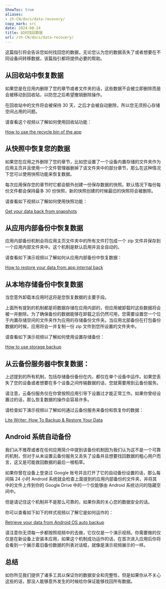 ```yaml
---
ShowToc: true
aliases:
- zh-CN/docs/data-recovery/
copy_mark: src
date: 2024-08-24
title: 如何找回数据
url: /zh-CN/docs/data-recovery/
---
```


这篇指引将会告诉您如何找回您的数据，无论您认为您的数据丢失了或者想要在不同设备间转移数据，该篇指引都将提供必要的帮助。

## 从回收站中恢复数据

如果您是在应用内删除了您的章节或者文件夹的话，这些数据不会被立即删除而是会被移动到回收站，以防您之后希望撤销删除操作。

在回收站中的文件将会被保持 30 天，之后才会被自动删除，所以您无须担心存储空间占用的问题。

请查看这个视频以了解如何使用回收站功能：

[How to use the recycle bin of the app](https://youtube.com/shorts/WUrHmY4-T30?feature=share)

## 从快照中恢复您的数据

如果您在应用之外删除了您的章节，比如您设置了一个设备内置存储的文件夹作为应用主页并且使用一个文件管理器删掉了该文件夹中的部分章节，那么在这种情况下您可以使用快照功能来恢复数据。

每次应用保存您的章节时它都会额外创建一份保存数据的快照。默认情况下每份每份文件都会保持最多 30 份快照，新的快照创建的时候最旧的快照将会被删除。

请查看如下视频以了解如何使用快照功能：

[Get your data back from snapshots](https://youtu.be/QRlzmj-Vp88)

## 从应用内部备份中恢复数据

应用内部备份机制会将应用主页文件夹中的所有文件打包成一个 zip 文件并保存到一个应用内部文件夹中。这个机制是默认启用并且全自动的。

请查看如下演示视频以了解如何从应用内部备份中恢复数据：

[How to restore your data from app internal back](https://youtube.com/shorts/GAOLcbpsCHQ?feature=share)

## 从本地存储备份中恢复数据

当您意外卸载本应用时这将是您恢复数据的主要手段。

上面所有提到的机制都是将数据存储在应用内部的，但应用被卸载时这些数据将会被一并删除。为了确保备份的数据能够在卸载之后仍然可用，您需要设置您一个位于内置存储空间的文件夹作为应用的存储备份文件夹。当应用北部备份在打包备份数据的时候，应用将会一并复制一份 zip 文件到您所设置的文件夹中。

请查看如下演示视频以了解如何使用设置存储备份：

[How to use storage backup](https://youtu.be/Y-M5V3OKWM8)

## 从云备份服务器中恢复数据：

上述提到的所有机制，包括存储备份备份在内，都仅在单个设备中运作。如果您丢失了您的设备或者想要在多个设备之间传输数据的话，您就需要用到云备份服务。

请注意，云备份服务仅在你曾按照应用引导下设置过才能正常工作。如果你曾经设置过的话，那么恢复数据的操作会容易许多。

请检查如下演示视频以了解如何通过云备份服务来备份和恢复你的数据：

[Lite Writer: How To Backup & Restore Your Data](https://youtube.com/shorts/F2UTxySivO4)

## Android 系统自动备份

我们从不推荐或者在任何应用简介中提到该备份机制因为我们认为这不是一个可靠的机制，但对于从未设置云备份服务又丢失了设备并且想要找回数据的粗心用户而言，这又是可能救回数据的最后一根稻草。

如果你曾在设备上登录过 Google 账号并且打开了它的自动备份设置的话，那么每间隔 24 小时 Android 系统就会检查上面提到的应用内部备份的文件夹，并将其中的文件上传到你的 Google Drive 中的一个仅能够由 Android 系统访问的隐藏空间中。

但是请记住这个机制并不是那么可靠的，如果你真的关心您的数据安全的话。

你可以查看如下如下的样式视频以了解它是如何运作的：

[Retrieve your data from Android OS auto backup](https://youtu.be/PMrsCCpMebk)

请注意你无须每一步都按照视频中的去做，它仅仅是一个演示视频。你需要做的仅仅是在新设备上安装本应用，如果这个机制成功运作的话，在首次进入应用后你将会看到一个展示着旧备份数据的列表对话框，就像是演示视频展示的一样。

## 总结

如你所见我们提供了诸多工具以保证你的数据安全和完整性，但是如果你从不关心这些的话，那没人能够意外发生的时候给你保证能够找回所有数据。
